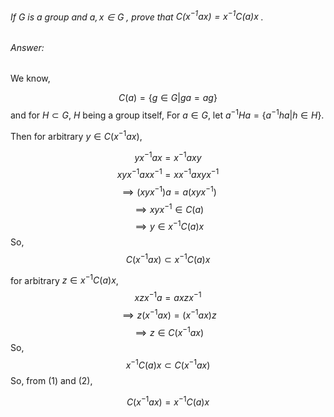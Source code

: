 ###### If $G$ is a group and $a, x \in G$ , prove that $C(x^{-1}ax) = x^{-1}C(a)x$ . 

###### Answer:

We know,

$$C(a) = \{g \in G | ga = ag\}$$ and for $H \subset G$, $H$ being a group itself, For $a\in G$, let $a^{-1}Ha = \{a^{-1}ha|h\in H\}$. 

Then for arbitrary $y\in C(x^{-1}ax)$, 

$$yx^{-1}ax = x^{-1}axy$$
$$xyx^{-1}axx^{-1} = xx^{-1}axyx^{-1}$$ 
$$\implies (xyx^{-1})a = a(xyx^{-1})$$ 
$$\implies xyx^{-1} \in C(a)$$ $$\implies y \in x^{-1}C(a)x$$ So, $$C(x^{-1}ax) \subset x^{-1}C(a)x\tag{1}$$ 

for arbitrary $z\in x^{-1}C(a)x$, 
$$xzx^{-1}a = axzx^{-1}$$
$$\implies z(x^{-1}ax) = (x^{-1}ax)z$$
$$\implies z \in C(x^{-1}ax)$$
So, $$x^{-1}C(a)x \subset C(x^{-1}ax)\tag{2}$$ So, from (1) and (2), 

$$C(x^{-1}ax) = x^{-1}C(a)x$$ 